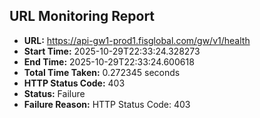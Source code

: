 ## URL Monitoring Report

- **URL:** https://api-gw1-prod1.fisglobal.com/gw/v1/health
- **Start Time:** 2025-10-29T22:33:24.328273
- **End Time:** 2025-10-29T22:33:24.600618
- **Total Time Taken:** 0.272345 seconds
- **HTTP Status Code:** 403
- **Status:** Failure
- **Failure Reason:** HTTP Status Code: 403
